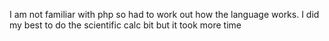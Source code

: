 I am not familiar with php so had to work out how the language works. I did my best to do the scientific calc bit but it took more time